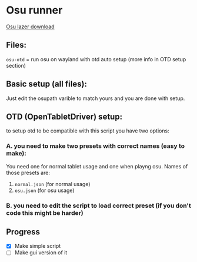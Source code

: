 # Osu runner

[Osu lazer download](https://github.com/ppy/osu/releases/latest)


## Files:
`osu-otd` = run osu on wayland with otd auto setup (more info in OTD setup section)
	


## Basic setup (all files):
Just edit the osupath varible to match yours and you are done with setup.
	
## OTD (OpenTabletDriver) setup:
to setup otd to be compatible with this script you have two options:

### A. you need to make two presets with correct names (easy to make):
You need one for normal tablet usage and one when playng osu. Names of those presets are:
1. `normal.json` (for normal usage)
2. `osu.json` (for osu usage)
### B. you need to edit the script to load correct preset (if you don't code this might be harder)




## Progress
- [x] Make simple script
- [ ] Make gui version of it
